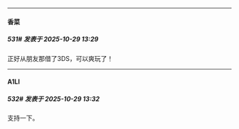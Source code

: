 ﻿
*****

####  香菜  
##### 531#       发表于 2025-10-29 13:29

正好从朋友那借了3DS，可以爽玩了！


*****

####  A1LI  
##### 532#       发表于 2025-10-29 13:32

支持一下。

